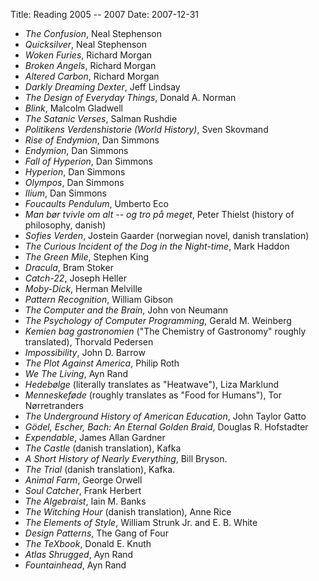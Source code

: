 Title: Reading 2005 -- 2007
Date: 2007-12-31

 * _The Confusion_, Neal Stephenson
 * _Quicksilver_, Neal Stephenson
 * _Woken Furies_, Richard Morgan
 * _Broken Angels_, Richard Morgan
 * _Altered Carbon_, Richard Morgan
 * _Darkly Dreaming Dexter_, Jeff Lindsay
 * _The Design of Everyday Things_, Donald A. Norman
 * _Blink_, Malcolm Gladwell
 * _The Satanic Verses_, Salman Rushdie
 * _Politikens Verdenshistorie (World History)_, Sven Skovmand
 * _Rise of Endymion_, Dan Simmons
 * _Endymion_, Dan Simmons
 * _Fall of Hyperion_, Dan Simmons
 * _Hyperion_, Dan Simmons
 * _Olympos_, Dan Simmons
 * _Ilium_, Dan Simmons
 * _Foucaults Pendulum_, Umberto Eco
 * _Man bør tvivle om alt -- og tro på meget_, Peter Thielst (history of philosophy, danish)
 * _Sofies Verden_, Jostein Gaarder (norwegian novel, danish translation)
 * _The Curious Incident of the Dog in the Night-time_, Mark Haddon
 * _The Green Mile_, Stephen King
 * _Dracula_, Bram Stoker
 * _Catch-22_, Joseph Heller
 * _Moby-Dick_, Herman Melville
 * _Pattern Recognition_, William Gibson
 * _The Computer and the Brain_, John von Neumann
 * _The Psychology of Computer Programming_, Gerald M. Weinberg
 * _Kemien bag gastronomien_ ("The Chemistry of Gastronomy" roughly translated), Thorvald Pedersen
 * _Impossibility_, John D. Barrow
 * _The Plot Against America_, Philip Roth
 * _We The Living_, Ayn Rand
 * _Hedebølge_ (literally translates as "Heatwave"), Liza Marklund
 * _Menneskeføde_ (roughly translates as "Food for Humans"), Tor Nørretranders
 * _The Underground History of American Education_, John Taylor Gatto
 * _Gödel, Escher, Bach: An Eternal Golden Braid_, Douglas R. Hofstadter
 * _Expendable_, James Allan Gardner
 * _The Castle_ (danish translation), Kafka
 * _A Short History of Nearly Everything_, Bill Bryson.
 * _The Trial_ (danish translation), Kafka.
 * _Animal Farm_, George Orwell
 * _Soul Catcher_, Frank Herbert
 * _The Algebraist_, Iain M. Banks
 * _The Witching Hour_ (danish translation), Anne Rice
 * _The Elements of Style_, William Strunk Jr. and E. B. White
 * _Design Patterns_, The Gang of Four
 * _The TeXbook_, Donald E. Knuth
 * _Atlas Shrugged_, Ayn Rand
 * _Fountainhead_, Ayn Rand

